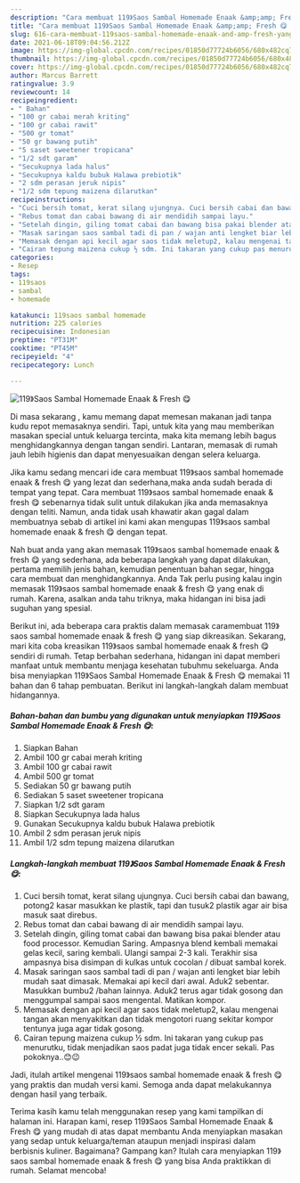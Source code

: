 ```yaml
---
description: "Cara membuat 119》Saos Sambal Homemade Enaak &amp;amp; Fresh 😋 yang lezat dan Mudah Dibuat"
title: "Cara membuat 119》Saos Sambal Homemade Enaak &amp;amp; Fresh 😋 yang lezat dan Mudah Dibuat"
slug: 616-cara-membuat-119saos-sambal-homemade-enaak-and-amp-fresh-yang-lezat-dan-mudah-dibuat
date: 2021-06-18T09:04:56.212Z
image: https://img-global.cpcdn.com/recipes/01850d77724b6056/680x482cq70/119saos-sambal-homemade-enaak-fresh-😋-foto-resep-utama.jpg
thumbnail: https://img-global.cpcdn.com/recipes/01850d77724b6056/680x482cq70/119saos-sambal-homemade-enaak-fresh-😋-foto-resep-utama.jpg
cover: https://img-global.cpcdn.com/recipes/01850d77724b6056/680x482cq70/119saos-sambal-homemade-enaak-fresh-😋-foto-resep-utama.jpg
author: Marcus Barrett
ratingvalue: 3.9
reviewcount: 14
recipeingredient:
- " Bahan"
- "100 gr cabai merah kriting"
- "100 gr cabai rawit"
- "500 gr tomat"
- "50 gr bawang putih"
- "5 saset sweetener tropicana"
- "1/2 sdt garam"
- "Secukupnya lada halus"
- "Secukupnya kaldu bubuk Halawa prebiotik"
- "2 sdm perasan jeruk nipis"
- "1/2 sdm tepung maizena dilarutkan"
recipeinstructions:
- "Cuci bersih tomat, kerat silang ujungnya. Cuci bersih cabai dan bawang, potong2 kasar masukkan ke plastik, tapi dan tusuk2 plastik agar air bisa masuk saat direbus."
- "Rebus tomat dan cabai bawang di air mendidih sampai layu."
- "Setelah dingin, giling tomat cabai dan bawang bisa pakai blender atau food processor. Kemudian Saring. Ampasnya blend kembali memakai gelas kecil, saring kembali. Ulangi sampai 2-3 kali. Terakhir sisa ampasnya bisa disimpan di kulkas untuk cocolan / dibuat sambal korek."
- "Masak saringan saos sambal tadi di pan / wajan anti lengket biar lebih mudah saat dimasak. Memakai api kecil dari awal. Aduk2 sebentar. Masukkan bumbu2 /bahan lainnya. Aduk2 terus agar tidak gosong dan menggumpal sampai saos mengental. Matikan kompor."
- "Memasak dengan api kecil agar saos tidak meletup2, kalau mengenai tangan akan menyakitkan dan tidak mengotori ruang sekitar kompor tentunya juga agar tidak gosong."
- "Cairan tepung maizena cukup ½ sdm. Ini takaran yang cukup pas menurutku, tidak menjadikan saos padat juga tidak encer sekali. Pas pokoknya..😊😉"
categories:
- Resep
tags:
- 119saos
- sambal
- homemade

katakunci: 119saos sambal homemade 
nutrition: 225 calories
recipecuisine: Indonesian
preptime: "PT31M"
cooktime: "PT45M"
recipeyield: "4"
recipecategory: Lunch

---
```



![119》Saos Sambal Homemade Enaak &amp; Fresh 😋](https://img-global.cpcdn.com/recipes/01850d77724b6056/680x482cq70/119saos-sambal-homemade-enaak-fresh-😋-foto-resep-utama.jpg)

Di masa  sekarang , kamu memang dapat memesan makanan jadi tanpa kudu repot memasaknya sendiri. Tapi, untuk kita yang mau memberikan masakan special untuk keluarga tercinta, maka kita memang lebih bagus menghidangkannya dengan tangan sendiri. Lantaran, memasak di rumah jauh lebih higienis dan dapat menyesuaikan dengan selera keluarga.

Jika kamu sedang mencari ide cara membuat 119》saos sambal homemade enaak &amp; fresh 😋 yang lezat dan sederhana,maka anda sudah berada di tempat yang tepat. Cara membuat 119》saos sambal homemade enaak &amp; fresh 😋  sebenarnya tidak sulit untuk dilakukan jika anda memasaknya dengan teliti. Namun, anda tidak usah khawatir akan gagal dalam membuatnya 
sebab di artikel ini kami akan mengupas 119》saos sambal homemade enaak &amp; fresh 😋 dengan tepat.  



Nah buat anda yang akan memasak 119》saos sambal homemade enaak &amp; fresh 😋 yang sederhana, ada beberapa langkah yang dapat dilakukan, pertama memilih jenis bahan, kemudian penentuan bahan segar, hingga cara membuat dan menghidangkannya. Anda Tak perlu pusing kalau ingin memasak 119》saos sambal homemade enaak &amp; fresh 😋 yang enak di rumah. Karena, asalkan anda  tahu triknya, maka hidangan ini bisa jadi suguhan yang spesial.

Berikut ini, ada beberapa cara praktis  dalam memasak caramembuat 119》saos sambal homemade enaak &amp; fresh 😋 yang siap dikreasikan. Sekarang, mari kita coba kreasikan 119》saos sambal homemade enaak &amp; fresh 😋 sendiri di rumah. Tetap berbahan sederhana, hidangan ini dapat memberi manfaat untuk membantu menjaga kesehatan tubuhmu sekeluarga. Anda bisa menyiapkan 119》Saos Sambal Homemade Enaak &amp; Fresh 😋 memakai 11 bahan dan 6 tahap pembuatan. Berikut ini langkah-langkah dalam membuat hidangannya.

<!--inarticleads1-->

##### Bahan-bahan dan bumbu yang digunakan untuk menyiapkan 119》Saos Sambal Homemade Enaak &amp; Fresh 😋:

1. Siapkan  Bahan
1. Ambil 100 gr cabai merah kriting
1. Ambil 100 gr cabai rawit
1. Ambil 500 gr tomat
1. Sediakan 50 gr bawang putih
1. Sediakan 5 saset sweetener tropicana
1. Siapkan 1/2 sdt garam
1. Siapkan Secukupnya lada halus
1. Gunakan Secukupnya kaldu bubuk Halawa prebiotik
1. Ambil 2 sdm perasan jeruk nipis
1. Ambil 1/2 sdm tepung maizena dilarutkan




<!--inarticleads2-->

##### Langkah-langkah membuat 119》Saos Sambal Homemade Enaak &amp; Fresh 😋:

1. Cuci bersih tomat, kerat silang ujungnya. Cuci bersih cabai dan bawang, potong2 kasar masukkan ke plastik, tapi dan tusuk2 plastik agar air bisa masuk saat direbus.
1. Rebus tomat dan cabai bawang di air mendidih sampai layu.
1. Setelah dingin, giling tomat cabai dan bawang bisa pakai blender atau food processor. Kemudian Saring. Ampasnya blend kembali memakai gelas kecil, saring kembali. Ulangi sampai 2-3 kali. Terakhir sisa ampasnya bisa disimpan di kulkas untuk cocolan / dibuat sambal korek.
1. Masak saringan saos sambal tadi di pan / wajan anti lengket biar lebih mudah saat dimasak. Memakai api kecil dari awal. Aduk2 sebentar. Masukkan bumbu2 /bahan lainnya. Aduk2 terus agar tidak gosong dan menggumpal sampai saos mengental. Matikan kompor.
1. Memasak dengan api kecil agar saos tidak meletup2, kalau mengenai tangan akan menyakitkan dan tidak mengotori ruang sekitar kompor tentunya juga agar tidak gosong.
1. Cairan tepung maizena cukup ½ sdm. Ini takaran yang cukup pas menurutku, tidak menjadikan saos padat juga tidak encer sekali. Pas pokoknya..😊😉




Jadi, itulah artikel mengenai  119》saos sambal homemade enaak &amp; fresh 😋  yang praktis dan mudah versi kami. Semoga anda dapat melakukannya dengan hasil yang terbaik. 

Terima kasih kamu telah menggunakan resep yang kami tampilkan di halaman ini. Harapan kami, resep  119》Saos Sambal Homemade Enaak &amp; Fresh 😋 yang mudah di atas dapat membantu Anda menyiapkan masakan yang sedap untuk keluarga/teman ataupun menjadi inspirasi dalam berbisnis kuliner. Bagaimana? Gampang kan? Itulah cara menyiapkan 119》saos sambal homemade enaak &amp; fresh 😋 yang bisa Anda praktikkan di rumah. Selamat mencoba!

